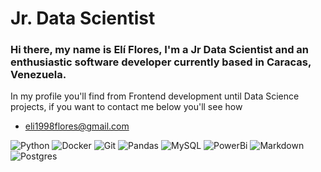 # Jr. Data Scientist
### Hi there, my name is Elí Flores, I'm a Jr Data Scientist and an enthusiastic software developer currently based in Caracas, Venezuela.

In my profile you'll find from Frontend development until Data Science projects, if you want to contact me below you'll see how

- eli1998flores@gmail.com

![Python](https://img.shields.io/badge/python-grey?style=for-the-badge&logo=python&color=%23ffee00)
![Docker](https://img.shields.io/badge/docker-grey?style=for-the-badge&logo=docker&color=%23aaee)
![Git](https://img.shields.io/badge/git-white?style=for-the-badge&logo=git&color=%23777)
![Pandas](https://img.shields.io/badge/pandas-white?style=for-the-badge&logo=pandas&color=%23339)
![MySQL](https://img.shields.io/badge/MySQL-white?style=for-the-badge&logo=mysql&color=%23ccccee)
![PowerBi](https://img.shields.io/badge/powerbi-white?style=for-the-badge&logo=powerbi&color=%23888)
![Markdown](https://img.shields.io/badge/markdown-%23000000.svg?style=for-the-badge&logo=markdown&logoColor=white)
![Postgres](https://img.shields.io/badge/postgres-%23316192.svg?style=for-the-badge&logo=postgresql&logoColor=white)


<!--
**mreliflores/mreliflores** is a ✨ _special_ ✨ repository because its `README.md` (this file) appears on your GitHub profile.

Here are some ideas to get you started:

- 🔭 I’m currently working on ...
- 🌱 I’m currently learning ...
- 👯 I’m looking to collaborate on ...
- 🤔 I’m looking for help with ...
- 💬 Ask me about ...
- 📫 How to reach me: ...
- 😄 Pronouns: ...
- ⚡ Fun fact: ...
-->
